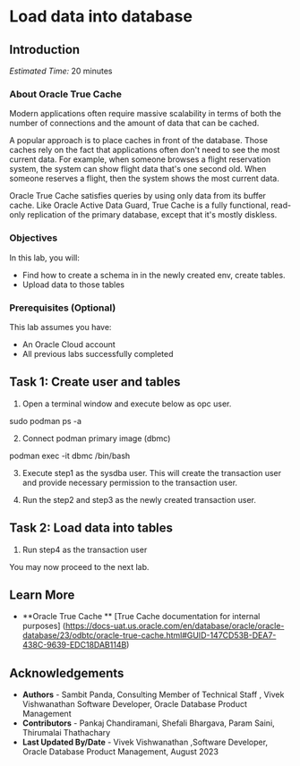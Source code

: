 # Load data into database

## Introduction

*Estimated Time:* 20 minutes

### About Oracle True Cache
Modern applications often require massive scalability in terms of both the number of connections and the amount of data that can be cached.

A popular approach is to place caches in front of the database. Those caches rely on the fact that applications often don't need to see the most current data. For example, when someone browses a flight reservation system, the system can show flight data that's one second old. When someone reserves a flight, then the system shows the most current data.

Oracle True Cache satisfies queries by using only data from its buffer cache. Like Oracle Active Data Guard, True Cache is a fully functional, read-only replication of the primary database, except that it's mostly diskless.

### Objectives


In this lab, you will:
* Find how to create a  schema in in the newly created env, create tables.
* Upload data to those tables

### Prerequisites (Optional)

This lab assumes you have:
* An Oracle Cloud account
* All previous labs successfully completed

## Task 1: Create user and tables

1. Open a terminal window and execute below as opc user.

<copy>
sudo podman ps -a
</copy>

2. Connect podman primary image (dbmc)

<copy>
podman exec -it dbmc /bin/bash
</copy>

3. Execute step1 as the sysdba user. This will create the transaction user and provide necessary permission to the transaction user.

4. Run the step2 and step3 as the newly created transaction user.

## Task 2: Load data into tables

1. Run step4 as the transaction user


You may now proceed to the next lab.

## Learn More

-  **Oracle True Cache ** 
[True Cache documentation for internal purposes] (https://docs-uat.us.oracle.com/en/database/oracle/oracle-database/23/odbtc/oracle-true-cache.html#GUID-147CD53B-DEA7-438C-9639-EDC18DAB114B)

## Acknowledgements
* **Authors** - Sambit Panda, Consulting Member of Technical Staff , Vivek Vishwanathan Software Developer, Oracle Database Product Management
* **Contributors** - Pankaj Chandiramani, Shefali Bhargava, Param Saini, Thirumalai Thathachary
* **Last Updated By/Date** - Vivek Vishwanathan ,Software Developer, Oracle Database Product Management, August 2023

